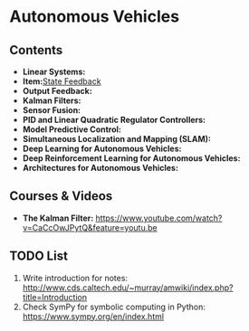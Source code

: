 # Autonomous Vehicles

## Contents
- **Linear Systems:**
- **Item:**<a href="autonomous_vehicles/tree/master/autonomous_vehicles_notes/state_feedback_notes">State Feedback</a>
- **Output Feedback:**
- **Kalman Filters:**
- **Sensor Fusion:**
- **PID and Linear Quadratic Regulator Controllers:**
- **Model Predictive Control:**
- **Simultaneous Localization and Mapping (SLAM):**
- **Deep Learning for Autonomous Vehicles:**
- **Deep Reinforcement Learning for Autonomous Vehicles:**
- **Architectures for Autonomous Vehicles:**

## Courses & Videos

- **The Kalman Filter:** https://www.youtube.com/watch?v=CaCcOwJPytQ&feature=youtu.be

## TODO List

1. Write introduction for notes: http://www.cds.caltech.edu/~murray/amwiki/index.php?title=Introduction
2. Check SymPy for symbolic computing in Python: https://www.sympy.org/en/index.html

